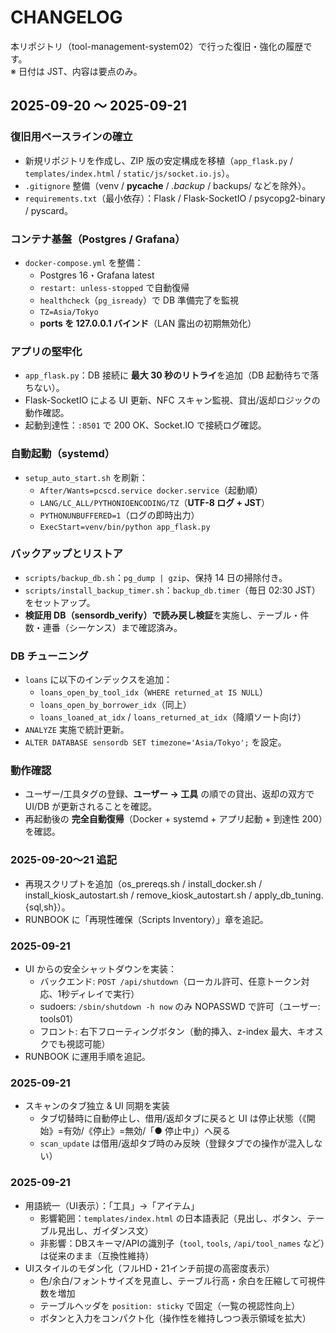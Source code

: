 # CHANGELOG

本リポジトリ（tool-management-system02）で行った復旧・強化の履歴です。  
※ 日付は JST、内容は要点のみ。

## 2025-09-20 〜 2025-09-21

### 復旧用ベースラインの確立
- 新規リポジトリを作成し、ZIP 版の安定構成を移植（`app_flask.py` / `templates/index.html` / `static/js/socket.io.js`）。
- `.gitignore` 整備（venv / __pycache__ / *.backup* / backups/ などを除外）。
- `requirements.txt`（最小依存）：Flask / Flask-SocketIO / psycopg2-binary / pyscard。

### コンテナ基盤（Postgres / Grafana）
- `docker-compose.yml` を整備：
  - Postgres 16・Grafana latest
  - `restart: unless-stopped` で自動復帰
  - `healthcheck`（`pg_isready`）で DB 準備完了を監視
  - `TZ=Asia/Tokyo`
  - **ports を 127.0.0.1 バインド**（LAN 露出の初期無効化）

### アプリの堅牢化
- `app_flask.py`：DB 接続に **最大 30 秒のリトライ**を追加（DB 起動待ちで落ちない）。
- Flask-SocketIO による UI 更新、NFC スキャン監視、貸出/返却ロジックの動作確認。
- 起動到達性：`:8501` で 200 OK、Socket.IO で接続ログ確認。

### 自動起動（systemd）
- `setup_auto_start.sh` を刷新：
  - `After/Wants=pcscd.service docker.service`（起動順）
  - `LANG/LC_ALL/PYTHONIOENCODING/TZ`（**UTF-8 ログ + JST**）
  - `PYTHONUNBUFFERED=1`（ログの即時出力）
  - `ExecStart=venv/bin/python app_flask.py`

### バックアップとリストア
- `scripts/backup_db.sh`：`pg_dump | gzip`、保持 14 日の掃除付き。
- `scripts/install_backup_timer.sh`：`backup_db.timer`（毎日 02:30 JST）をセットアップ。
- **検証用 DB（sensordb_verify）で読み戻し検証**を実施し、テーブル・件数・連番（シーケンス）まで確認済み。

### DB チューニング
- `loans` に以下のインデックスを追加：
  - `loans_open_by_tool_idx`（`WHERE returned_at IS NULL`）
  - `loans_open_by_borrower_idx`（同上）
  - `loans_loaned_at_idx` / `loans_returned_at_idx`（降順ソート向け）
- `ANALYZE` 実施で統計更新。
- `ALTER DATABASE sensordb SET timezone='Asia/Tokyo';` を設定。

### 動作確認
- ユーザー/工具タグの登録、**ユーザー → 工具** の順での貸出、返却の双方で UI/DB が更新されることを確認。
- 再起動後の **完全自動復帰**（Docker + systemd + アプリ起動 + 到達性 200）を確認。

### 2025-09-20〜21 追記
- 再現スクリプトを追加（os_prereqs.sh / install_docker.sh / install_kiosk_autostart.sh / remove_kiosk_autostart.sh / apply_db_tuning.{sql,sh}）。
- RUNBOOK に「再現性確保（Scripts Inventory）」章を追記。

### 2025-09-21
- UI からの安全シャットダウンを実装：
  - バックエンド: `POST /api/shutdown`（ローカル許可、任意トークン対応、1秒ディレイで実行）
  - sudoers: `/sbin/shutdown -h now` のみ NOPASSWD で許可（ユーザー: tools01）
  - フロント: 右下フローティングボタン（動的挿入、z-index 最大、キオスクでも視認可能）
- RUNBOOK に運用手順を追記。

### 2025-09-21
- スキャンのタブ独立 & UI 同期を実装
  - タブ切替時に自動停止し、借用/返却タブに戻ると UI は停止状態（《開始》=有効/《停止》=無効/「● 停止中」）へ戻る
  - `scan_update` は借用/返却タブ時のみ反映（登録タブでの操作が混入しない）

### 2025-09-21
- 用語統一（UI表示）：「工具」→「アイテム」
  - 影響範囲：`templates/index.html` の日本語表記（見出し、ボタン、テーブル見出し、ガイダンス文）
  - 非影響：DBスキーマ/APIの識別子（`tool`, `tools`, `/api/tool_names` など）は従来のまま（互換性維持）
- UIスタイルのモダン化（フルHD・21インチ前提の高密度表示）
  - 色/余白/フォントサイズを見直し、テーブル行高・余白を圧縮して可視件数を増加
  - テーブルヘッダを `position: sticky` で固定（一覧の視認性向上）
  - ボタンと入力をコンパクト化（操作性を維持しつつ表示領域を拡大）

